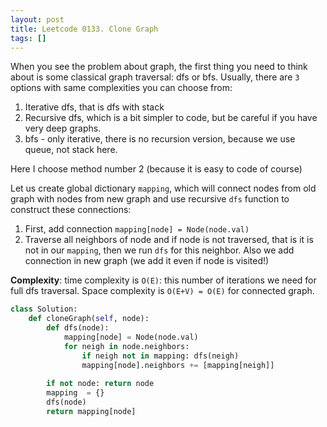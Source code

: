 ```yaml
---
layout: post
title: Leetcode 0133. Clone Graph
tags: []
---
```


When you see the problem about graph, the first thing you need to think about is some classical graph traversal: dfs or bfs. Usually, there are `3` options with same complexities you can choose from:

1. Iterative dfs, that is dfs with stack
2. Recursive dfs, which is a bit simpler to code, but be careful if you have very deep graphs.
3. bfs - only iterative, there is no recursion version, because we use queue, not stack here.

Here I choose method number 2 (because it is easy to code of course)

Let us create global dictionary `mapping`, which will connect nodes from old graph with nodes from new graph and use recursive `dfs` function to construct these connections:
1. First, add connection `mapping[node] = Node(node.val)`
2. Traverse all neighbors of node and if node is not traversed, that is it is not in our `mapping`, then we run `dfs` for this neighbor. Also we add connection in new graph (we add it even if node is visited!)

**Complexity**: time complexity is `O(E)`: this number of iterations we need for full dfs traversal. Space complexity is `O(E+V) = O(E)` for connected graph.

```python
class Solution:
    def cloneGraph(self, node):
        def dfs(node):
            mapping[node] = Node(node.val)
            for neigh in node.neighbors:
                if neigh not in mapping: dfs(neigh)
                mapping[node].neighbors += [mapping[neigh]]
        
        if not node: return node
        mapping  = {}
        dfs(node)
        return mapping[node]
```
